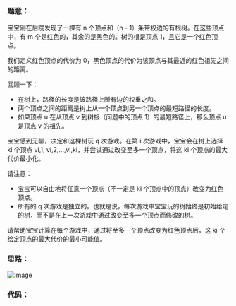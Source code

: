 ### 题意：

宝宝刚在后院发现了一棵有 n 个顶点和（n - 1）条带权边的有根树。在这些顶点中，有 m 个是红色的，其余的是黑色的。树的根是顶点 1，且它是一个红色顶点。

我们定义红色顶点的代价为 0，黑色顶点的代价为该顶点与其最近的红色祖先之间的距离。

回顾一下：
- 在树上，路径的长度是该路径上所有边的权重之和。
- 两个顶点之间的距离是树上从一个顶点到另一个顶点的最短路径的长度。
- 如果顶点 u 在从顶点 v 到树根（问题中的顶点 1）的最短路径上，那么顶点 u 是顶点 v 的祖先。

宝宝感到无聊，决定和这棵树玩 q 次游戏。在第 i 次游戏中，宝宝会在树上选择 ki 个顶点 vi,1, vi,2,...,vi,ki，并尝试通过改变至多一个顶点，将这 ki 个顶点的最大代价最小化。

请注意：
- 宝宝可以自由地将任意一个顶点（不一定是 ki 个顶点中的顶点）改变为红色顶点。
- 所有的 q 次游戏是独立的。也就是说，每次游戏中宝宝玩的树始终是初始给定的树，而不是在上一次游戏中通过改变至多一个顶点而修改的树。

请帮助宝宝计算在每个游戏中，通过将至多一个顶点改变为红色顶点后，这 ki 个给定顶点的最大代价的最小可能值。

### 思路：

![image](https://github.com/Sheepsheep1420/my_ACM/assets/97673966/2f2ba341-26e4-4680-a0a3-f89bb00be2dc)


### 代码：


